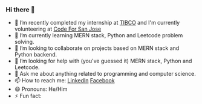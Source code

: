 ### Hi there 👋

- 🔭 I’m recently completed my internship at [TIBCO](https://www.tibco.com) and I'm currently volunteering at [Code For San Jose](https://https://www.codeforsanjose.com/)
- 🌱 I’m currently learning MERN stack, Python and Leetcode problem solving. 
- 👯 I’m looking to collaborate on projects based on MERN stack and Python backend. 
- 🤔 I’m looking for help with (you've guessed it) MERN stack, Python and Leetcode. 
- 💬 Ask me about anything related to programming and computer science.
- 📫 How to reach me: [LinkedIn](https://www.linkedin.com) [Facebook](https://www.facebook.com)
- 😄 Pronouns: He/Him
- ⚡ Fun fact: 

<!--**prazolpp/prazolpp** is a ✨ _special_ ✨ repository because its `README.md` (this file) appears on your GitHub profile.-->
